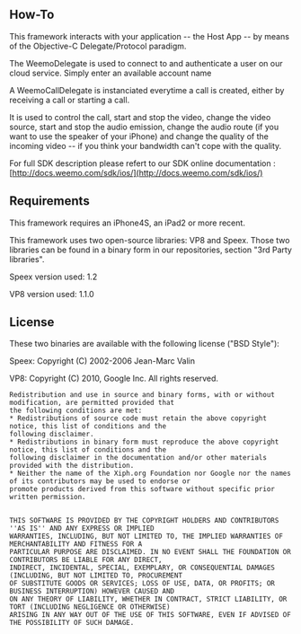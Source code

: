 ## How-To

This framework interacts with your application -- the Host App --  by means of the Objective-C Delegate/Protocol paradigm.

The WeemoDelegate is used to connect to and authenticate a user on our cloud service. Simply enter an available account name

A WeemoCallDelegate is instanciated everytime a call is created, either by receiving a call or starting a call.

It is used to control the call, start and stop the video, change the video source, start and stop the audio emission, change the audio route (if you want to use the speaker of your iPhone) and change the quality of the incoming video -- if you think your bandwidth can't cope with the quality.

For full SDK description please refert to our SDK online documentation : [http://docs.weemo.com/sdk/ios/](http://docs.weemo.com/sdk/ios/)



## Requirements

This framework requires an iPhone4S, an iPad2 or more recent.

This framework uses two open-source libraries: VP8 and Speex. Those two libraries can be found in a binary form in our repositories, section "3rd Party libraries".

Speex version used: 1.2

VP8 version used: 1.1.0

## License

These two binaries are available with the following license ("BSD Style"):

Speex: Copyright (C) 2002-2006 Jean-Marc Valin

VP8: Copyright (C) 2010, Google Inc. All rights reserved.

    Redistribution and use in source and binary forms, with or without modification, are permitted provided that
    the following conditions are met:
    * Redistributions of source code must retain the above copyright notice, this list of conditions and the
    following disclaimer.
    * Redistributions in binary form must reproduce the above copyright notice, this list of conditions and the
    following disclaimer in the documentation and/or other materials provided with the distribution.
    * Neither the name of the Xiph.org Foundation nor Google nor the names of its contributors may be used to endorse or 
    promote products derived from this software without specific prior written permission.
    
    
    THIS SOFTWARE IS PROVIDED BY THE COPYRIGHT HOLDERS AND CONTRIBUTORS ''AS IS'' AND ANY EXPRESS OR IMPLIED
    WARRANTIES, INCLUDING, BUT NOT LIMITED TO, THE IMPLIED WARRANTIES OF MERCHANTABILITY AND FITNESS FOR A 
    PARTICULAR PURPOSE ARE DISCLAIMED. IN NO EVENT SHALL THE FOUNDATION OR CONTRIBUTORS BE LIABLE FOR ANY DIRECT,
    INDIRECT, INCIDENTAL, SPECIAL, EXEMPLARY, OR CONSEQUENTIAL DAMAGES (INCLUDING, BUT NOT LIMITED TO, PROCUREMENT 
    OF SUBSTITUTE GOODS OR SERVICES; LOSS OF USE, DATA, OR PROFITS; OR BUSINESS INTERRUPTION) HOWEVER CAUSED AND 
    ON ANY THEORY OF LIABILITY, WHETHER IN CONTRACT, STRICT LIABILITY, OR TORT (INCLUDING NEGLIGENCE OR OTHERWISE)
    ARISING IN ANY WAY OUT OF THE USE OF THIS SOFTWARE, EVEN IF ADVISED OF THE POSSIBILITY OF SUCH DAMAGE.
